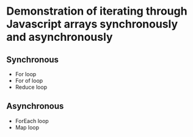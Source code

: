 # Demonstration of iterating through Javascript arrays synchronously and asynchronously

## Synchronous
- For loop
- For of loop
- Reduce loop

## Asynchronous
- ForEach loop
- Map loop